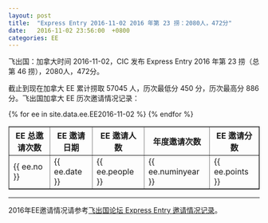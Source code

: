 ```yaml
---
layout: post
title:  "Express Entry 2016-11-02 2016 年第 23 捞：2080人，472分"
date:   2016-11-02 23:56:00  +0800
categories: EE
---
```


飞出国：加拿大时间 2016-11-02，CIC 发布 Express Entry 2016 年第 23 捞（总第 46 捞），2080人，472分。

截止到现在加拿大 EE 累计捞取 57045 人，历次最低分 450 分，历次最高分 886分。飞出国加拿大 EE 历次邀请情况记录：

<table border = "1" cellpadding="1" cellspacing="0">
  <tr>
    <th>EE 总邀请次数</th>
    <th>EE 邀请日期</th>
    <th>EE 邀请人数</th>
    <th>年度邀请次数</th>
    <th>EE 邀请分数</th>
  </tr>
{% for ee in site.data.ee.EE2016-11-02 %}
<tr>
<td> {{ ee.no }} </td>
<td> {{ ee.date }} </td>
<td> {{ ee.people }} </td>
<td> {{ ee.numinyear }} </td>
<td> {{ ee.points }} </td>
</tr>
{% endfor %}
</table>

------

2016年EE邀请情况请参考<a href="http://bbs.fcgvisa.com/t/2016-express-entry-ita-ee/9588" target="_blank">飞出国论坛 Express Entry 邀请情况记录</a>。